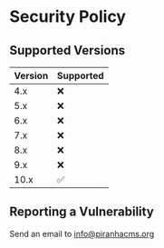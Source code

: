 # Security Policy

## Supported Versions

| Version | Supported          |
| ------- | ------------------ |
| 4.x     | :x:                |
| 5.x     | :x:                |
| 6.x     | :x:                |
| 7.x     | :x:                |
| 8.x     | :x:                |
| 9.x     | :x:                |
| 10.x    | :white_check_mark: |

## Reporting a Vulnerability

Send an email to info@piranhacms.org
